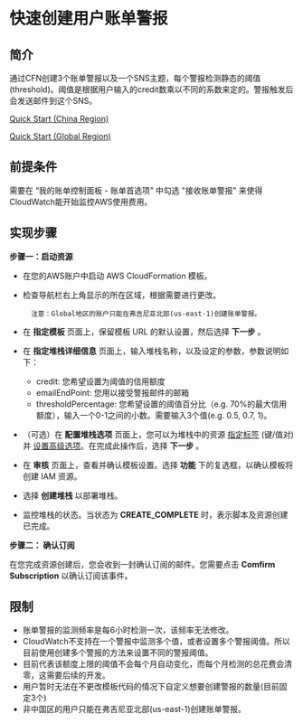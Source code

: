 # 快速创建用户账单警报

## 简介
通过CFN创建3个账单警报以及一个SNS主题，每个警报检测静态的阈值(threshold)。阈值是根据用户输入的credit数乘以不同的系数来定的。警报触发后会发送邮件到这个SNS。

[Quick Start (China Region)](https://console.amazonaws.cn/cloudformation/home?region=cn-north-1#/stacks/new?stackName=billing-alarm&templateURL=https://automatic-credit-alarm.s3.cn-north-1.amazonaws.com.cn/automatic-credit-alarm-cn.yml) 

[Quick Start (Global Region)](https://console.amazonaws.cn/cloudformation/home?region=us-east-1#/stacks/new?stackName=billing-alarm&templateURL=https://automatic-credit-alarm.s3.cn-north-1.amazonaws.com.cn/automatic-credit-alarm-global.yml)



## 前提条件

需要在 “我的账单控制面板 - 账单首选项” 中勾选 "接收账单警报" 来使得CloudWatch能开始监控AWS使用费用。

## 实现步骤

****步骤一：启动资源****

- 在您的AWS账户中启动 AWS CloudFormation 模板。

- 检查导航栏右上角显示的所在区域，根据需要进行更改。

        注意：Global地区的账户只能在弗吉尼亚北部(us-east-1)创建账单警报。

- 在 **指定模板** 页面上，保留模板 URL 的默认设置，然后选择 **下一步** 。

- 在 **指定堆栈详细信息** 页面上，输入堆栈名称，以及设定的参数，参数说明如下：

    - credit: 您希望设置为阈值的信用额度
    - emailEndPoint: 您用以接受警报邮件的邮箱
    - thresholdPercentage: 您希望设置的阈值百分比（e.g. 70%的最大信用额度），输入一个0-1之间的小数。需要输入3个值(e.g. 0.5, 0.7, 1)。

- （可选）在 **配置堆栈选项** 页面上，您可以为堆栈中的资源 [指定标签](https://docs.aws.amazon.com/AWSCloudFormation/latest/UserGuide/aws-properties-resource-tags.html) (键/值对) 并 [设置高级选项](https://docs.aws.amazon.com/AWSCloudFormation/latest/UserGuide/cfn-console-add-tags.html)。在完成此操作后，选择 **下一步** 。

- 在 **审核** 页面上，查看并确认模板设置。选择 **功能** 下的复选框，以确认模板将创建 IAM 资源。

- 选择 **创建堆栈** 以部署堆栈。
- 监控堆栈的状态。当状态为 **CREATE\_COMPLETE** 时，表示脚本及资源创建已完成。



****步骤二： 确认订阅****

在您完成资源创建后，您会收到一封确认订阅的邮件。您需要点击 **Comfirm Subscription** 以确认订阅该事件。





## 限制

- 账单警报的监测频率是每6小时检测一次，该频率无法修改。
- CloudWatch不支持在一个警报中监测多个值，或者设置多个警报阈值。所以目前使用创建多个警报的方法来设置不同的警报阈值。
- 目前代表该额度上限的阈值不会每个月自动变化，而每个月检测的总花费会清零，这需要后续的开发。
- 用户暂时无法在不更改模板代码的情况下自定义想要创建警报的数量(目前固定3个)
- 非中国区的用户只能在弗吉尼亚北部(us-east-1)创建账单警报。


